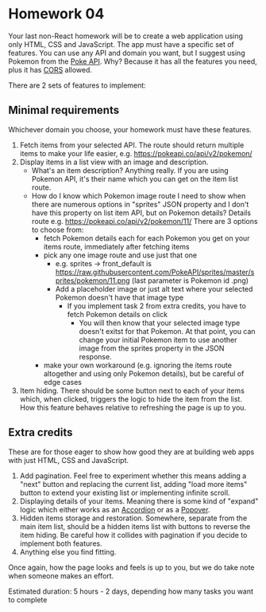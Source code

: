 # Homework 04

Your last non-React homework will be to create a web application using only HTML, CSS and JavaScript. The app must have a specific set of features. You can use any API and domain you want, but I suggest using Pokemon from the [Poke API](https://pokeapi.co/). Why? Because it has all the features you need, plus it has [CORS](https://en.wikipedia.org/wiki/Cross-origin_resource_sharing) allowed.

There are 2 sets of features to implement:

## Minimal requirements

Whichever domain you choose, your homework must have these features.

1. Fetch items from your selected API. The route should return multiple items to make your life easier, e.g. https://pokeapi.co/api/v2/pokemon/
2. Display items in a list view with an image and description.
    - What's an item description? Anything really. If you are using Pokemon API, it's their name which you can get on the item list route.
    - How do I know which Pokemon image route I need to show when there are numerous options in "sprites" JSON property and I don't have this property on list item API, but on Pokemon details? Details route e.g. https://pokeapi.co/api/v2/pokemon/11/ There are 3 options to choose from:
        - fetch Pokemon details each for each Pokemon you get on your items route, immediately after fetching items
        - pick any one image route and use just that one
            - e.g. sprites -> front_default is https://raw.githubusercontent.com/PokeAPI/sprites/master/sprites/pokemon/11.png (last parameter is Pokemon id .png)
            - Add a placeholder image or just alt text where your selected Pokemon doesn't have that image type
                - If you implement task 2 from extra credits, you have to fetch Pokemon details on click
                    - You will then know that your selected image type doesn't exitst for that Pokemon. At that point, you can change your initial Pokemon item to use another image from the sprites property in the JSON response.
        - make your own workaround (e.g. ignoring the items route altogether and using only Pokemon details), but be careful of edge cases
3. Item hiding. There should be some button next to each of your items which, when clicked, triggers the logic to hide the item from the list. How this feature behaves relative to refreshing the page is up to you.

## Extra credits

These are for those eager to show how good they are at building web apps with just HTML, CSS and JavaScript.

1. Add pagination. Feel free to experiment whether this means adding a "next" button and replacing the current list, adding "load more items" button to extend your existing list or implementing infinite scroll.
2. Displaying details of your items. Meaning there is some kind of "expand" logic which either works as an [Accordion](https://www.w3schools.com/howto/howto_js_accordion.asp) or as a [Popover](https://getbootstrap.com/docs/4.0/components/popovers/).
3. Hidden items storage and restoration. Somewhere, separate from the main item list, should be a hidden items list with buttons to reverse the item hiding. Be careful how it collides with pagination if you decide to implement both features.
4. Anything else you find fitting.

Once again, how the page looks and feels is up to you, but we do take note when someone makes an effort.

Estimated duration: 5 hours - 2 days, depending how many tasks you want to complete